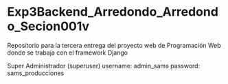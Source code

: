 # Exp3Backend_Arredondo_Arredondo_Secion001v
Repositorio para la tercera entrega del proyecto web de Programación Web donde se trabaja con el framework Django

Super Administrador (superuser)
    username: admin_sams
    password: sams_producciones
